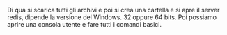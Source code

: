 Di qua si scarica tutti gli archivi e poi si crea una cartella 
e si apre il server redis, dipende la versione del Windows. 32 oppure 64 bits. 
Poi possiamo aprire una consola utente e fare tutti i comandi basici. 
